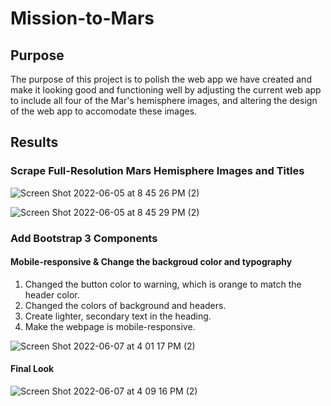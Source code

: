 # Mission-to-Mars

## Purpose

The purpose of this project is to polish the web app we have created and make it looking good and functioning well by adjusting the current web app to include all four of the Mar's hemisphere images, and altering the design of the web app to accomodate these images. 

## Results

### Scrape Full-Resolution Mars Hemisphere Images and Titles



![Screen Shot 2022-06-05 at 8 45 26 PM (2)](https://user-images.githubusercontent.com/102264298/172482318-29f6af67-18b5-48e6-9a0c-e677aef6fa5c.png)

![Screen Shot 2022-06-05 at 8 45 29 PM (2)](https://user-images.githubusercontent.com/102264298/172482332-26d42057-9df2-481c-bb83-93d92561f661.png)

### Add Bootstrap 3 Components

#### Mobile-responsive & Change the backgroud color and typography
 1. Changed the button color to warning, which is orange to match the header color.
 2. Changed the colors of background and headers.
 3. Create lighter, secondary text in the heading.
 4. Make the webpage is mobile-responsive.

![Screen Shot 2022-06-07 at 4 01 17 PM (2)](https://user-images.githubusercontent.com/102264298/172482349-4dbc7fb7-4cf8-47a1-884c-6db7c1f7b99c.png)

#### Final Look

![Screen Shot 2022-06-07 at 4 09 16 PM (2)](https://user-images.githubusercontent.com/102264298/172483279-e52a8038-a40e-4abf-b172-35684e66d0fa.png)
